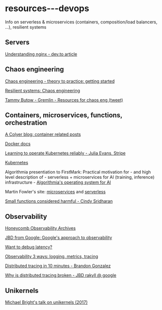 # resources---devops
Info on serverless &amp; microservices (containers, composition/load balancers, ...), resilient systems

## Servers
<a href="https://dev.to/legobox/understanding-nginx-proxying-reverse-proxying-load-balancing-1pjd" target="_blank">Understanding nginx - dev.to article</a>

## Chaos engineering

<a href="https://www.gremlin.com/community/tutorials/4-chaos-experiments-to-start-with/" target="_blank">Chaos engineering - theory to practice: getting started</a>

<a href="https://www.gremlin.com/community/tutorials/chaos-engineering-the-history-principles-and-practice/" target="_blank">Resilient systems: Chaos engineering</a>

<a href="https://twitter.com/tammybutow/status/996567244149702656" target="_blank">Tammy Butow - Gremlin - Resources for chaos eng (tweet)</a>

## Containers, microservices, functions, orchestration

<a href="https://gist.github.com/acolyer/23043b422046803d0a78ceb934fa8cc0" target="_blank">A Colyer blog: container related posts</a>

<a href="https://docs.docker.com/" target="_blank">Docker docs</a>

<a href="https://stripe.com/blog/operating-kubernetes" target="_blank">Learning to operate Kubernetes reliably - Julia Evans, Stripe</a>

<a href="https://kubernetes.io/" target="_blank">Kubernetes</a>

Algorithmia presentiation to FirstMark: Practical motivation for - and high level description of - serverless + microservices for AI (training, inference) infrastructure - <a href="http://firstmarkcap.com/insights/building-operating-system-ai/" target="_blank">Algorithmia's operating system for AI</a>

Martin Fowler's site: <a href="https://martinfowler.com/microservices/" target="_blank">microservices</a> and <a href="https://martinfowler.com/articles/serverless.html" target="_blank">serverless</a>

<a href="https://medium.com/@copyconstruct/small-functions-considered-harmful-91035d316c29" target="_blank">Small functions considered harmful - Cindy Sridharan</a>

## Observability

<a href="https://www.honeycomb.io/observability/" target="_blank">Honeycomb Observability Archives</a>

<a href="https://medium.com/@rakyll/googles-approach-to-observability-frameworks-c89fc1f0e058" target="_blank">JBD from Google: Google's approach to observability</a>

[Want to debug latency?](https://medium.com/observability)

[Observability 3 ways: logging, metrics, tracing](https://www.dotconferences.com/2017/04/adrian-cole-observability-3-ways-logging-metrics-tracing)

[Distributed tracing in 10 minutes - Brandon Gonzalez](https://medium.com/opentracing/distributed-tracing-in-10-minutes-51b378ee40f1)

[Why is distributed tracing broken - JBD rakyll @ google](https://medium.com/@rakyll/why-is-distributed-tracing-broken-78f541af122)

## Unikernels

<a href="https://www.youtube.com/watch?v=24rvIB4_v4U" target="_blank">Michael Bright's talk on unikernels (2017)</a>
